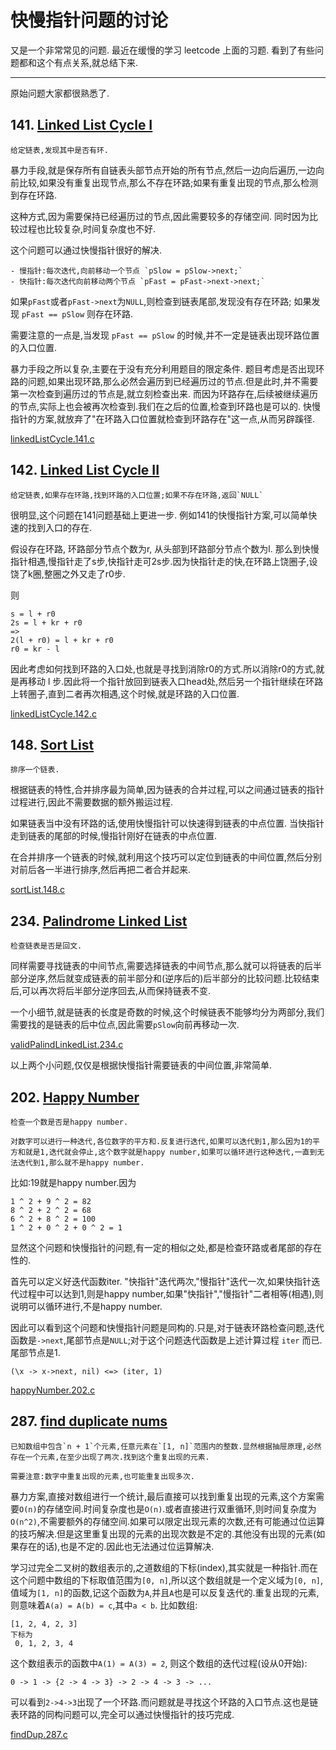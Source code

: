 # 快慢指针问题的讨论
又是一个非常常见的问题. 最近在缓慢的学习 leetcode 上面的习题. 看到了有些问题都和这个有点关系,就总结下来.

----
原始问题大家都很熟悉了.

## 141. [Linked List Cycle I](https://leetcode.com/problems/linked-list-cycle/)

    给定链表,发现其中是否有环.

暴力手段,就是保存所有自链表头部节点开始的所有节点,然后一边向后遍历,一边向前比较,如果没有重复出现节点,那么不存在环路;如果有重复出现的节点,那么检测到存在环路.

这种方式,因为需要保持已经遍历过的节点,因此需要较多的存储空间. 同时因为比较过程也比较复杂,时间复杂度也不好.

这个问题可以通过快慢指针很好的解决.

    - 慢指针:每次迭代,向前移动一个节点 `pSlow = pSlow->next;`
    - 快指针:每次迭代向前移动两个节点 `pFast = pFast->next->next;`

如果`pFast`或者`pFast->next`为`NULL`,则检查到链表尾部,发现没有存在环路; 如果发现 `pFast == pSlow` 则存在环路.

需要注意的一点是,当发现 `pFast == pSlow` 的时候,并不一定是链表出现环路位置的入口位置.

暴力手段之所以复杂,主要在于没有充分利用题目的限定条件. 题目考虑是否出现环路的问题,如果出现环路,那么必然会遍历到已经遍历过的节点.但是此时,并不需要第一次检查到遍历过的节点是,就立刻检查出来. 而因为环路存在,后续被继续遍历的节点,实际上也会被再次检查到.我们在之后的位置,检查到环路也是可以的. 快慢指针的方案,就放弃了"在环路入口位置就检查到环路存在"这一点,从而另辟蹊径.

[linkedListCycle.141.c](https://github.com/liuyang1/test/blob/master/lang/c/leetcode/linkedListCycle.141.c)

## 142. [Linked List Cycle II](https://leetcode.com/problems/linked-list-cycle-ii/)

    给定链表,如果存在环路,找到环路的入口位置;如果不存在环路,返回`NULL`

很明显,这个问题在141问题基础上更进一步. 例如141的快慢指针方案,可以简单快速的找到入口的存在.

假设存在环路, 环路部分节点个数为r, 从头部到环路部分节点个数为l. 那么到快慢指针相遇,慢指针走了s步,快指针走可2s步.因为快指针走的快,在环路上饶圈子,设饶了k圈,整圈之外又走了r0步.

则

    s = l + r0
    2s = l + kr + r0
    =>
    2(l + r0) = l + kr + r0
    r0 = kr - l

因此考虑如何找到环路的入口处,也就是寻找到消除r0的方式.所以消除r0的方式,就是再移动 l 步.因此将一个指针放回到链表入口head处,然后另一个指针继续在环路上转圈子,直到二者再次相遇,这个时候,就是环路的入口位置.

[linkedListCycle.142.c](https://github.com/liuyang1/test/blob/master/lang/c/leetcode/linkedListCycle.142.c)

## 148. [Sort List](https://leetcode.com/problems/sort-list/)

    排序一个链表.

根据链表的特性,合并排序最为简单,因为链表的合并过程,可以之间通过链表的指针过程进行,因此不需要数据的额外搬运过程.

如果链表当中没有环路的话,使用快慢指针可以快速得到链表的中点位置. 当快指针走到链表的尾部的时候,慢指针刚好在链表的中点位置.

在合并排序一个链表的时候,就利用这个技巧可以定位到链表的中间位置,然后分别对前后各一半进行排序,然后再把二者合并起来.

[sortList.148.c](https://github.com/liuyang1/test/blob/master/lang/c/leetcode/sortList.148.c)

## 234. [Palindrome Linked List](https://leetcode.com/problems/palindrome-linked-list/)

    检查链表是否是回文.

同样需要寻找链表的中间节点,需要选择链表的中间节点,那么就可以将链表的后半部分逆序,然后就变成链表的前半部分和(逆序后的)后半部分的比较问题.比较结束后,可以再次将后半部分逆序回去,从而保持链表不变.

一个小细节,就是链表的长度是奇数的时候,这个时候链表不能够均分为两部分,我们需要找的是链表的后中位点,因此需要`pSlow`向前再移动一次.

[validPalindLinkedList.234.c](https://github.com/liuyang1/test/blob/master/lang/c/leetcode/validPalindLinkedList.234.c)

以上两个小问题,仅仅是根据快慢指针需要链表的中间位置,非常简单.

## 202. [Happy Number](https://leetcode.com/problems/happy-number/)

    检查一个数是否是happy number.

    对数字可以进行一种迭代,各位数字的平方和.反复进行迭代,如果可以迭代到1,那么因为1的平方和就是1,迭代就会停止,这个数字就是happy number,如果可以循环进行这种迭代,一直到无法迭代到1,那么就不是happy number.

比如:19就是happy number.因为

    1 ^ 2 + 9 ^ 2 = 82
    8 ^ 2 + 2 ^ 2 = 68
    6 ^ 2 + 8 ^ 2 = 100
    1 ^ 2 + 0 ^ 2 + 0 ^ 2 = 1

显然这个问题和快慢指针的问题,有一定的相似之处,都是检查环路或者尾部的存在性的.

首先可以定义好迭代函数iter. "快指针"迭代两次,"慢指针"迭代一次,如果快指针迭代过程中可以达到1,则是happy number,如果"快指针","慢指针"二者相等(相遇),则说明可以循环进行,不是happy number.

因此可以看到这个问题和快慢指针问题是同构的.只是,对于链表环路检查问题,迭代函数是`->next`,尾部节点是`NULL`;对于这个问题迭代函数是上述计算过程 `iter` 而已.尾部节点是1.

    (\x -> x->next, nil) <=> (iter, 1)

[happyNumber.202.c](https://github.com/liuyang1/test/blob/master/lang/c/leetcode/happyNumber.202.c)

## 287. [find duplicate nums](https://leetcode.com/problems/find-the-duplicate-number/)

    已知数组中包含`n + 1`个元素,任意元素在`[1, n]`范围内的整数.显然根据抽屉原理,必然存在一个元素,在至少出现了两次.找到这个重复出现的元素.

    需要注意:数字中重复出现的元素,也可能重复出现多次.

暴力方案,直接对数组进行一个统计,最后直接可以找到重复出现的元素,这个方案需要`O(n)`的存储空间.时间复杂度也是`O(n)`.或者直接进行双重循环,则时间复杂度为`O(n^2)`,不需要额外的存储空间.如果可以限定出现元素的次数,还有可能通过位运算的技巧解决.但是这里重复出现的元素的出现次数是不定的.其他没有出现的元素(如果存在的话),也是不定的.因此也无法通过位运算解决.

学习过完全二叉树的数组表示的,之道数组的下标(index),其实就是一种指针.而在这个问题中数组的下标取值范围为`[0, n]`,所以这个数组就是一个定义域为`[0, n]`,值域为`[1, n]`的函数,记这个函数为`A`,并且`A`也是可以反复迭代的.重复出现的元素,则意味着`A(a) = A(b) = c`,其中`a < b`. 比如数组:

    [1, 2, 4, 2, 3]
    下标为
     0, 1, 2, 3, 4

这个数组表示的函数中`A(1) = A(3) = 2`, 则这个数组的迭代过程(设从0开始):

    0 -> 1 -> {2 -> 4 -> 3} -> 2 -> 4 -> 3 -> ...

可以看到`2->4->3`出现了一个环路.而问题就是寻找这个环路的入口节点.这也是链表环路的同构问题可以,完全可以通过快慢指针的技巧完成.

[findDup.287.c](https://github.com/liuyang1/test/blob/master/lang/c/leetcode/findDup.287.c)
